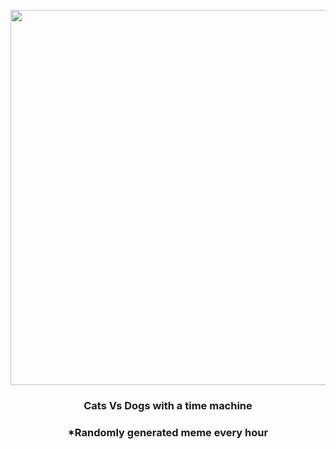 <p align="center">
        <img src="https://i.redd.it/7tgpzl1zq9w91.jpg" width="600" height="600">
        </p>
        <h3 align="center">Cats Vs Dogs with a time machine</h3>
        <h3 align="center">*Randomly generated meme every hour</h3>
    